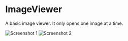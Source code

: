 # ImageViewer
A basic image viewer. It only opens one image at a time. 

![Screenshot 1](https://i.imgur.com/GcrZxcP.png)
![Screenshot 2](https://i.imgur.com/cDb2Nqp.png)
